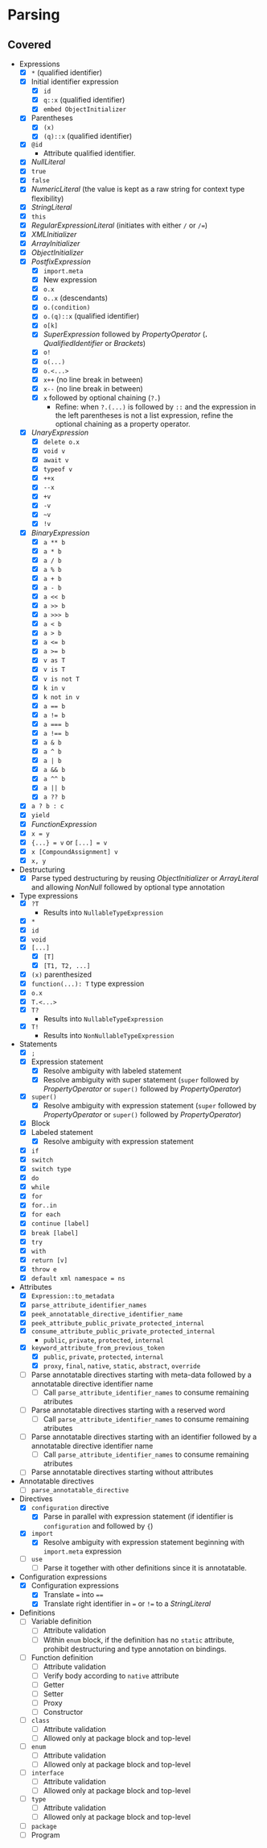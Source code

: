 # Parsing

## Covered

* Expressions
  * [x] `*` (qualified identifier)
  * [x] Initial identifier expression
    * [x] `id`
    * [x] `q::x` (qualified identifier)
    * [x] `embed ObjectInitializer`
  * [x] Parentheses
    * [x] `(x)`
    * [x] `(q)::x` (qualified identifier)
  * [x] `@id`
    * Attribute qualified identifier.
  * [x] *NullLiteral*
  * [x] `true`
  * [x] `false`
  * [x] *NumericLiteral* (the value is kept as a raw string for context type flexibility)
  * [x] *StringLiteral*
  * [x] `this`
  * [x] *RegularExpressionLiteral* (initiates with either `/` or `/=`)
  * [x] *XMLInitializer*
  * [x] *ArrayInitializer*
  * [x] *ObjectInitializer*
  * [x] *PostfixExpression*
    * [x] `import.meta`
    * [x] New expression
    * [x] `o.x`
    * [x] `o..x` (descendants)
    * [x] `o.(condition)`
    * [x] `o.(q)::x` (qualified identifier)
    * [x] `o[k]`
    * [x] *SuperExpression* followed by *PropertyOperator* (**.** *QualifiedIdentifier* or *Brackets*)
    * [x] `o!`
    * [x] `o(...)`
    * [x] `o.<...>`
    * [x] `x++` (no line break in between)
    * [x] `x--` (no line break in between)
    * [x] `x` followed by optional chaining (`?.`)
      * Refine: when `?.(...)` is followed by `::` and the expression in the left parentheses is not a list expression, refine the optional chaining as a property operator.
  * [x] *UnaryExpression*
    * [x] `delete o.x`
    * [x] `void v`
    * [x] `await v`
    * [x] `typeof v`
    * [x] `++x`
    * [x] `--x`
    * [x] `+v`
    * [x] `-v`
    * [x] `~v`
    * [x] `!v`
  * [x] *BinaryExpression*
    * [x] `a ** b`
    * [x] `a * b`
    * [x] `a / b`
    * [x] `a % b`
    * [x] `a + b`
    * [x] `a - b`
    * [x] `a << b`
    * [x] `a >> b`
    * [x] `a >>> b`
    * [x] `a < b`
    * [x] `a > b`
    * [x] `a <= b`
    * [x] `a >= b`
    * [x] `v as T`
    * [x] `v is T`
    * [x] `v is not T`
    * [x] `k in v`
    * [x] `k not in v`
    * [x] `a == b`
    * [x] `a != b`
    * [x] `a === b`
    * [x] `a !== b`
    * [x] `a & b`
    * [x] `a ^ b`
    * [x] `a | b`
    * [x] `a && b`
    * [x] `a ^^ b`
    * [x] `a || b`
    * [x] `a ?? b`
  * [x] `a ? b : c`
  * [x] `yield`
  * [x] *FunctionExpression*
  * [x] `x = y`
  * [x] `{...} = v` or `[...] = v`
  * [x] `x [CompoundAssignment] v`
  * [x] `x, y`
* Destructuring
  * [x] Parse typed destructuring by reusing *ObjectInitializer* or *ArrayLiteral* and allowing *NonNull* followed by optional type annotation
* Type expressions
  * [x] `?T`
    * Results into `NullableTypeExpression`
  * [x] `*`
  * [x] `id`
  * [x] `void`
  * [x] `[...]`
    * [x] `[T]`
    * [x] `[T1, T2, ...]`
  * [x] `(x)` parenthesized
  * [x] `function(...): T` type expression
  * [x] `o.x`
  * [x] `T.<...>`
  * [x] `T?`
    * Results into `NullableTypeExpression`
  * [x] `T!`
    * Results into `NonNullableTypeExpression`
* Statements
  * [x] `;`
  * [x] Expression statement
    * [x] Resolve ambiguity with labeled statement
    * [x] Resolve ambiguity with super statement (`super` followed by *PropertyOperator* or `super()` followed by *PropertyOperator*)
  * [x] `super()`
    * [x] Resolve ambiguity with expression statement (`super` followed by *PropertyOperator* or `super()` followed by *PropertyOperator*)
  * [x] Block
  * [x] Labeled statement
    * [x] Resolve ambiguity with expression statement
  * [x] `if`
  * [x] `switch`
  * [x] `switch type`
  * [x] `do`
  * [x] `while`
  * [x] `for`
  * [x] `for..in`
  * [x] `for each`
  * [x] `continue [label]`
  * [x] `break [label]`
  * [x] `try`
  * [x] `with`
  * [x] `return [v]`
  * [x] `throw e`
  * [x] `default xml namespace = ns`
* Attributes
  * [x] `Expression::to_metadata`
  * [x] `parse_attribute_identifier_names`
  * [x] `peek_annotatable_directive_identifier_name`
  * [x] `peek_attribute_public_private_protected_internal`
  * [x] `consume_attribute_public_private_protected_internal`
    * `public`, `private`, `protected`, `internal`
  * [x] `keyword_attribute_from_previous_token`
    * [x] `public`, `private`, `protected`, `internal`
    * [x] `proxy`,  `final`,  `native`,  `static`,  `abstract`,  `override`
  * [ ] Parse annotatable directives starting with meta-data followed by a annotatable directive identifier name
    * [ ] Call `parse_attribute_identifier_names` to consume remaining atributes
  * [ ] Parse annotatable directives starting with a reserved word
    * [ ] Call `parse_attribute_identifier_names` to consume remaining atributes
  * [ ] Parse annotatable directives starting with an identifier followed by a annotatable directive identifier name
    * [ ] Call `parse_attribute_identifier_names` to consume remaining atributes
  * [ ] Parse annotatable directives starting without attributes
* Annotatable directives
  * [ ] `parse_annotatable_directive`
* Directives
  * [x] `configuration` directive
    * [x] Parse in parallel with expression statement (if identifier is `configuration` and followed by `{`)
  * [x] `import`
    * [x] Resolve ambiguity with expression statement beginning with `import.meta` expression
  * [ ] `use`
    * [ ] Parse it together with other definitions since it is annotatable.
* Configuration expressions
  * [x] Configuration expressions
    * [x] Translate `=` into `==`
    * [x] Translate right identifier in `=` or `!=` to a *StringLiteral*
* Definitions
  * [ ] Variable definition
    * [ ] Attribute validation
    * [ ] Within `enum` block, if the definition has no `static` attribute, prohibit destructuring and type annotation on bindings.
  * [ ] Function definition
    * [ ] Attribute validation
    * [ ] Verify body according to `native` attribute
    * [ ] Getter
    * [ ] Setter
    * [ ] Proxy
    * [ ] Constructor
  * [ ] `class`
    * [ ] Attribute validation
    * [ ] Allowed only at package block and top-level
  * [ ] `enum`
    * [ ] Attribute validation
    * [ ] Allowed only at package block and top-level
  * [ ] `interface`
    * [ ] Attribute validation
    * [ ] Allowed only at package block and top-level
  * [ ] `type`
    * [ ] Attribute validation
    * [ ] Allowed only at package block and top-level
  * [ ] `package`
  * [ ] Program